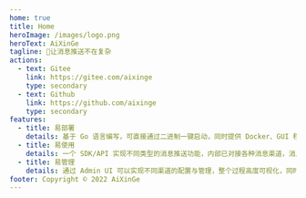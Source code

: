 ```yaml
---
home: true
title: Home
heroImage: /images/logo.png
heroText: AiXinGe
tagline: 🚀让消息推送不在复杂
actions:
  - text: Gitee
    link: https://gitee.com/aixinge
    type: secondary
  - text: Github
    link: https://github.com/aixinge
    type: secondary
features:
  - title: 易部署
    details: 基于 Go 语言编写，可直接通过二进制一键启动，同时提供 Docker、GUI 程序等多种部署选择。
  - title: 易使用
    details: 一个 SDK/API 实现不同类型的消息推送功能，内部已对接各种消息渠道，消息推送用它一个就够了。
  - title: 易管理
    details: 通过 Admin UI 可以实现不同渠道的配置与管理，整个过程高度可视化，同时具备不同粒度的权限控制。
footer: Copyright © 2022 AiXinGe
---
```

